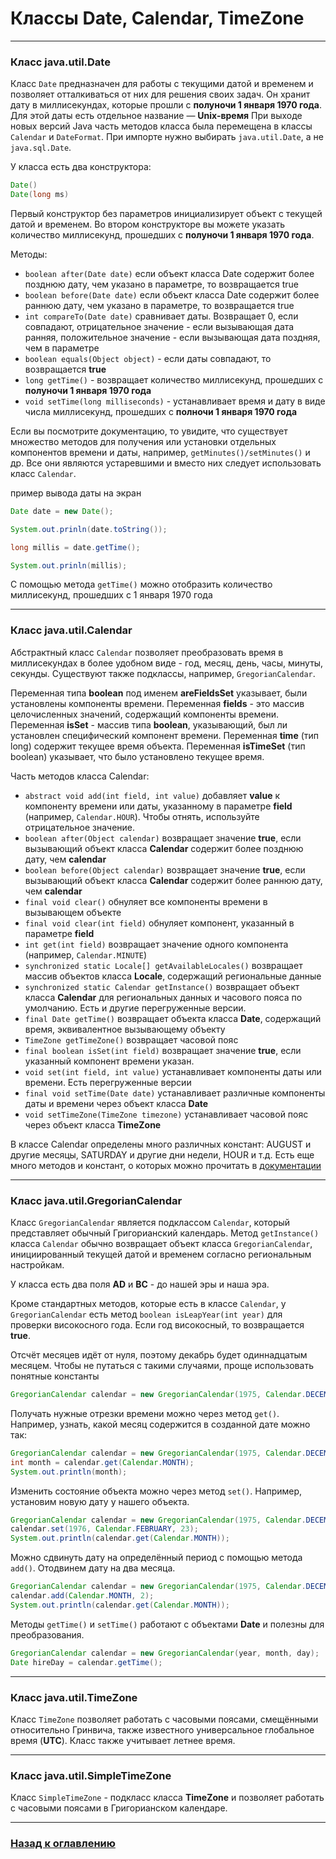 # Классы Date, Calendar, TimeZone

---

### Класс java.util.Date

Класс `Date` предназначен для работы с текущими датой и временем и позволяет отталкиваться от них для решения своих задач.
Он хранит дату в миллисекундах, которые прошли с **полуночи 1 января 1970 года**.
Для этой даты есть отдельное название — **Unix-время**
При выходе новых версий Java часть методов класса была перемещена в классы `Calendar` и `DateFormat`.
При импорте нужно выбирать `java.util.Date`, а не `java.sql.Date`.

У класса есть два конструктора:

```java
Date()
Date(long ms)
```

Первый конструктор без параметров инициализирует объект с текущей датой и временем.
Во втором конструкторе вы можете указать количество миллисекунд, прошедших с **полуночи 1 января 1970 года**.

Методы:

-   `boolean after(Date date)` если объект класса Date содержит более позднюю дату,
    чем указано в параметре, то возвращается true
-   `boolean before(Date date)` если объект класса Date содержит более раннюю дату,
    чем указано в параметре, то возвращается true
-   `int compareTo(Date date)` сравнивает даты.
    Возвращает 0, если совпадают, отрицательное значение - если вызывающая дата ранняя,
    положительное значение - если вызывающая дата поздняя, чем в параметре
-   `boolean equals(Object object)` - если даты совпадают, то возвращается **true**
-   `long getTime()` - возвращает количество миллисекунд, прошедших с **полуночи 1 января 1970 года**
-   `void setTime(long milliseconds)` - устанавливает время и дату в виде числа миллисекунд,
    прошедших с **полночи 1 января 1970 года**

Если вы посмотрите документацию, то увидите, что существует множество методов для получения
или установки отдельных компонентов времени и даты, например, `getMinutes()/setMinutes()` и др.
Все они являются устаревшими и вместо них следует использовать класс `Calendar`.

пример вывода даты на экран

```java
Date date = new Date();

System.out.prinln(date.toString());

long millis = date.getTime();

System.out.prinln(millis);
```

С помощью метода `getTime()` можно отобразить количество миллисекунд, прошедших с 1 января 1970 года

---

### Класс java.util.Calendar

Абстрактный класс `Calendar` позволяет преобразовать время в миллисекундах в более удобном виде -
год, месяц, день, часы, минуты, секунды.
Существуют также подклассы, например, `GregorianCalendar`.

Переменная типа **boolean** под именем **areFieldsSet** указывает, были установлены компоненты времени.
Переменная **fields** - это массив целочисленных значений, содержащий компоненты времени.
Переменная **isSet** - массив типа **boolean**, указывающий, был ли установлен специфический компонент времени.
Переменная **time** (тип long) содержит текущее время объекта.
Переменная **isTimeSet** (тип boolean) указывает, что было установлено текущее время.

Часть методов класса Calendar:

-   `abstract void add(int field, int value)` добавляет **value** к компоненту времени или даты,
    указанному в параметре **field** (например, `Calendar.HOUR`).
    Чтобы отнять, используйте отрицательное значение.
-   `boolean after(Object calendar)` возвращает значение **true**,
    если вызывающий объект класса **Calendar** содержит более позднюю дату, чем **calendar**
-   `boolean before(Object calendar)` возвращает значение **true**,
    если вызывающий объект класса **Calendar** содержит более раннюю дату, чем **calendar**
-   `final void clear()` обнуляет все компоненты времени в вызывающем объекте
-   `final void clear(int field)` обнуляет компонент, указанный в параметре **field**
-   `int get(int field)` возвращает значение одного компонента (например, `Calendar.MINUTE`)
-   `synchronized static Locale[] getAvailableLocales()` возвращает массив объектов класса **Locale**, содержащий региональные данные
-   `synchronized static Calendar getInstance()` возвращает объект класса **Calendar** для региональных данных и часового пояса по умолчанию.
    Есть и другие перегруженные версии.
-   `final Date getTime()` возвращает объекта класса **Date**, содержащий время, эквивалентное вызывающему объекту
-   `TimeZone getTimeZone()` возвращает часовой пояс
-   `final boolean isSet(int field)` возвращает значение **true**, если указанный компонент времени указан.
-   `void set(int field, int value)` устанавливает компоненты даты или времени.
    Есть перегруженные версии
-   `final void setTime(Date date)` устанавливает различные компоненты даты и времени через объект класса **Date**
-   `void setTimeZone(TimeZone timezone)` устанавливает часовой пояс через объект класса **TimeZone**

В классе Calendar определены много различных констант: AUGUST и другие месяцы, SATURDAY и другие дни недели, HOUR и т.д.
Есть еще много методов и констант, о которых можно прочитать в [документации](https://docs.oracle.com/javase/7/docs/api/java/util/Calendar.html) 

---

### Класс java.util.GregorianCalendar

Класс `GregorianCalendar` является подклассом `Calendar`, который представляет обычный Григорианский календарь.
Метод `getInstance()` класса `Calendar` обычно возвращает объект класса `GregorianCalendar`,
инициированный текущей датой и временем согласно региональным настройкам.

У класса есть два поля **AD** и **BC** - до нашей эры и наша эра.

Кроме стандартных методов, которые есть в классе `Calendar`,
у `GregorianCalendar` есть метод `boolean isLeapYear(int year)` для проверки високосного года.
Если год високосный, то возвращается **true**.

Отсчёт месяцев идёт от нуля, поэтому декабрь будет одиннадцатым месяцем.
Чтобы не путаться с такими случаями, проще использовать понятные константы

```java
GregorianCalendar calendar = new GregorianCalendar(1975, Calendar.DECEMBER, 31);
```

Получать нужные отрезки времени можно через метод `get()`.
Например, узнать, какой месяц содержится в созданной дате можно так:

```java
GregorianCalendar calendar = new GregorianCalendar(1975, Calendar.DECEMBER, 31);
int month = calendar.get(Calendar.MONTH);
System.out.println(month);
```

Изменить состояние объекта можно через метод `set()`.
Например, установим новую дату у нашего объекта.

```java
GregorianCalendar calendar = new GregorianCalendar(1975, Calendar.DECEMBER, 31);
calendar.set(1976, Calendar.FEBRUARY, 23);
System.out.println(calendar.get(Calendar.MONTH));
```

Можно сдвинуть дату на определённый период с помощью метода `add()`.
Отодвинем дату на два месяца.

```java
GregorianCalendar calendar = new GregorianCalendar(1975, Calendar.DECEMBER, 31);
calendar.add(Calendar.MONTH, 2);
System.out.println(calendar.get(Calendar.MONTH));
```

Методы `getTime()` и `setTime()` работают с объектами **Date** и полезны для преобразования.

```java
GregorianCalendar calendar = new GregorianCalendar(year, month, day);
Date hireDay = calendar.getTime();
```

---

### Класс java.util.TimeZone

Класс `TimeZone` позволяет работать с часовыми поясами, смещёнными относительно Гринвича,
также известного универсальное глобальное время (**UTC**).
Класс также учитывает летнее время.

---

### Класс java.util.SimpleTimeZone

Класс `SimpleTimeZone` - подкласс класса **TimeZone** и позволяет работать с часовыми поясами в Григорианском календаре.

---

### [Назад к оглавлению](./README.md)
